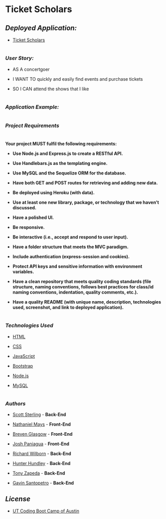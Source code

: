 # **Ticket Scholars**

## *Deployed Application:*
- [Ticket Scholars]()
#
<!-- welcoming statement/description -->
#

### *User Story:*

- AS A concertgoer

- I WANT TO quickly and easily find events and purchase tickets

- SO I CAN attend the shows that I like

#

### *Application Example:*
<!-- example goes here -->
#

### *Project Requirements*

#

**Your project MUST fulfil the following requirements:**

- **Use Node.js and Express.js to create a RESTful API.**

- **Use Handlebars.js as the templating engine.**

- **Use MySQL and the Sequelize ORM for the database.**

- **Have both GET and POST routes for retrieving and adding new data.**

- **Be deployed using Heroku (with data).**

- **Use at least one new library, package, or technology that we haven’t discussed.**

- **Have a polished UI.**

- **Be responsive.**

- **Be interactive (i.e., accept and respond to user input).**

- **Have a folder structure that meets the MVC paradigm.**

- **Include authentication (express-session and cookies).**

- **Protect API keys and sensitive information with environment variables.**

- **Have a clean repository that meets quality coding standards (file structure, naming conventions, follows best practices for class/id naming conventions, indentation, quality comments, etc.).**

- **Have a quality README (with unique name, description, technologies used, screenshot, and link to deployed application).**

#

### *Technologies Used*

- [HTML](https://www.w3schools.com/html/)

- [CSS](https://www.w3schools.com/css/default.asp)

- [JavaScript](https://www.javascript.com/)

- [Bootstrap](https://getbootstrap.com/)

- [Node.js](https://nodejs.org/en/)

- [MySQL](https://www.mysql.com/)

#

### *Authors*

- [Scott Sterling](https://github.com/OvernightSolo) - **Back-End**

- [Nathaniel Mays](https://github.com/NateDogg97) - **Front-End**

- [Breven Glasgow](https://github.com/Brevenn) - **Front-End**

- [Josh Paniagua](https://github.com/josuepaniagua) - **Front-End**

- [Richard Wilborn](https://github.com/richardwilborn) - **Back-End**

- [Hunter Hundley](https://github.com/hhundley) - **Back-End**

- [Tony Zapeda](https://github.com/teeoni) - **Back-End**

- [Gavin Santopetro](https://github.com/gvnsntptr) - **Back-End**

## *License*

- [UT Coding Boot Camp of Austin](https://techbootcamps.utexas.edu/coding/)